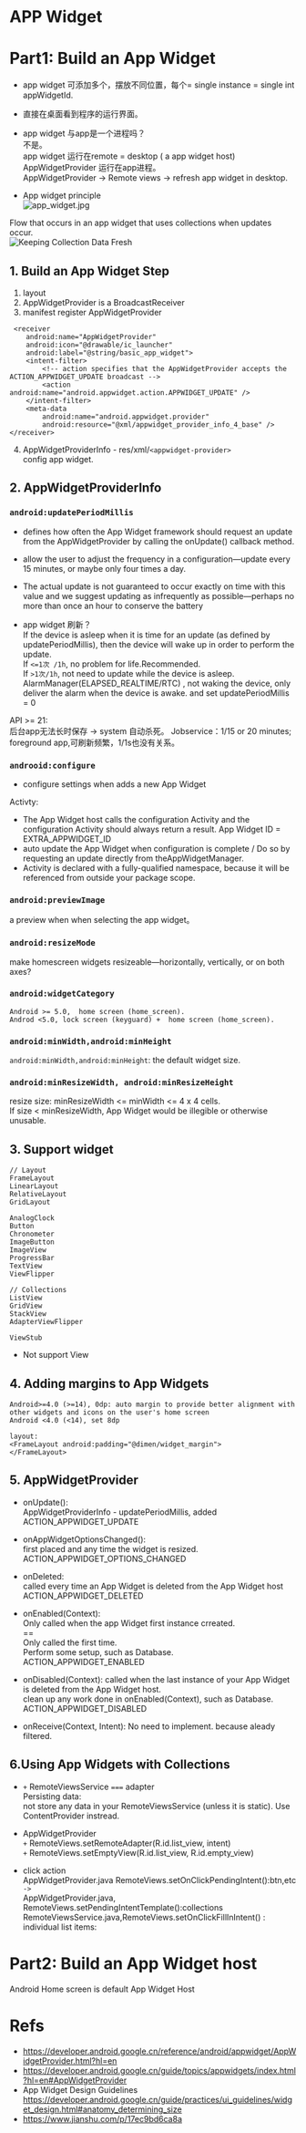 # APP Widget

# Part1: Build an App Widget
- app widget 可添加多个，摆放不同位置，每个= single instance = single int appWidgetId.
- 直接在桌面看到程序的运行界面。
- app widget 与app是一个进程吗？  
不是。  
app widget 运行在remote = desktop ( a app widget host)  
AppWidgetProvider 运行在app进程。  
AppWidgetProvider -> Remote views  -> refresh app widget in desktop.  

- App widget principle    
![app_widget.jpg](https://yingvickycao.github.io/img/android/other_ui/desktop_component/app_widget.jpg)

Flow that occurs in an app widget that uses collections when updates occur.    
![Keeping Collection Data Fresh](https://developer.android.google.cn/images/appwidgets/appwidget_collections.png)

## 1. Build an App Widget Step
1. layout
2. AppWidgetProvider is a BroadcastReceiver
3. manifest register AppWidgetProvider
```
 <receiver
    android:name="AppWidgetProvider"
    android:icon="@drawable/ic_launcher"
    android:label="@string/basic_app_widget">
    <intent-filter>
        <!-- action specifies that the AppWidgetProvider accepts the ACTION_APPWIDGET_UPDATE broadcast -->
        <action android:name="android.appwidget.action.APPWIDGET_UPDATE" />
    </intent-filter>
    <meta-data
        android:name="android.appwidget.provider"
        android:resource="@xml/appwidget_provider_info_4_base" />
</receiver>
```
4. AppWidgetProviderInfo - res/xml/`<appwidget-provider>`  
config app widget.

## 2. AppWidgetProviderInfo

### `android:updatePeriodMillis`
- defines how often the App Widget framework should request an update from the AppWidgetProvider by calling the onUpdate() callback method.
- allow the user to adjust the frequency in a configuration—update every 15 minutes, or maybe only four times a day.
- The actual update is not guaranteed to occur exactly on time with this value and we suggest updating as infrequently as possible—perhaps no more than once an hour to conserve the battery

- app widget 刷新？    
If the device is asleep when it is time for an update (as defined by updatePeriodMillis),   then the device will wake up in order to perform the update.    
If `<=1次 /1h`, no problem for  life.Recommended.   
If `>1次/1h`, not need to update while the device is asleep. AlarmManager(ELAPSED_REALTIME/RTC) , not waking the device, only deliver the alarm when the device is awake. and set updatePeriodMillis = 0

API >= 21:  
后台app无法长时保存 -> system 自动杀死。 Jobservice：1/15 or 20 minutes;      
foreground app,可刷新频繁，1/1s也没有关系。

### `androoid:configure `
- configure settings when adds a new App Widget  

Activty: 
- The App Widget host calls the configuration Activity and the configuration Activity should always return a result.
 App Widget ID = EXTRA_APPWIDGET_ID
- auto update the App Widget when configuration is complete
/ Do so by requesting an update directly from theAppWidgetManager.
- Activity is declared with a fully-qualified namespace, because it will be referenced from outside your package scope.

### `android:previewImage`
a preview when when selecting the app widget。

### `android:resizeMode`
make homescreen widgets resizeable—horizontally, vertically, or on both axes? 

### `android:widgetCategory`
`Android >= 5.0,  home screen (home_screen).`  
`Androd <5.0, lock screen (keyguard) +  home screen (home_screen).`  

### `android:minWidth,android:minHeight`
`android:minWidth,android:minHeight`: the default widget size.  

### `android:minResizeWidth, android:minResizeHeight`
resize size: minResizeWidth <= minWidth <= 4 x 4 cells.  
If size < minResizeWidth, App Widget would be illegible or otherwise unusable. 

## 3. Support widget

```
// Layout
FrameLayout
LinearLayout
RelativeLayout
GridLayout

AnalogClock
Button
Chronometer
ImageButton
ImageView
ProgressBar
TextView
ViewFlipper

// Collections
ListView        
GridView        
StackView        
AdapterViewFlipper

ViewStub

```

- Not support View


## 4. Adding margins to App Widgets

```
Android>=4.0 (>=14), 0dp: auto margin to provide better alignment with other widgets and icons on the user's home screen
Android <4.0 (<14), set 8dp

layout:
<FrameLayout android:padding="@dimen/widget_margin">
</FrameLayout>
```

## 5. AppWidgetProvider
- onUpdate():    
AppWidgetProviderInfo - updatePeriodMillis, added      
ACTION_APPWIDGET_UPDATE  
 
- onAppWidgetOptionsChanged():    
first placed and any time the widget is resized.    
ACTION_APPWIDGET_OPTIONS_CHANGED 

- onDeleted:    
called every time an App Widget is deleted from the App Widget host
ACTION_APPWIDGET_DELETED

- onEnabled(Context):    
Only called when the app Widget first instance crreated.  
==  
Only called the first time.      
Perform some setup, such as  Database.    
ACTION_APPWIDGET_ENABLED   

- onDisabled(Context): 
called when the last instance of your App Widget is deleted from the App Widget host.    
clean up any work done in onEnabled(Context), such as Database.  
ACTION_APPWIDGET_DISABLED  

- onReceive(Context, Intent):
No need to implement. because aleady  filtered.  

## 6.Using App Widgets with Collections

- `+` RemoteViewsService `===` adapter    
Persisting data:  
not store any data in your RemoteViewsService (unless it is static).  Use ContentProvider instread.   

- AppWidgetProvider   
`+` RemoteViews.setRemoteAdapter(R.id.list_view, intent)  
`+` RemoteViews.setEmptyView(R.id.list_view, R.id.empty_view)   

- click action        
AppWidgetProvider.java
RemoteViews.setOnClickPendingIntent():btn,etc    
`->`  
AppWidgetProvider.java, RemoteViews.setPendingIntentTemplate():collections     
RemoteViewsService.java,RemoteViews.setOnClickFillInIntent() : individual list items:     

# Part2: Build an App Widget host
Android Home screen is default App Widget Host

# Refs
- https://developer.android.google.cn/reference/android/appwidget/AppWidgetProvider.html?hl=en
- https://developer.android.google.cn/guide/topics/appwidgets/index.html?hl=en#AppWidgetProvider
- App Widget Design Guidelines    https://developer.android.google.cn/guide/practices/ui_guidelines/widget_design.html#anatomy_determining_size
- https://www.jianshu.com/p/17ec9bd6ca8a
